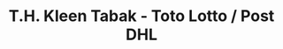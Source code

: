 ---
title: "T.H. Kleen Tabak - Toto Lotto / Post DHL"
url: /duesseldorf/t-h-kleen-tabak-toto-lotto-post-dhl/
shop: Tabak
---
